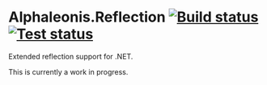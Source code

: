# Alphaleonis.Reflection [![Build status](https://img.shields.io/appveyor/ci/alphaleonis/alphaleonis-reflection.svg)](https://ci.appveyor.com/project/alphaleonis/alphaleonis-reflection) [![Test status](https://img.shields.io/appveyor/tests/alphaleonis/alphaleonis-reflection.svg)](https://ci.appveyor.com/project/alphaleonis/alphaleonis-reflection)

Extended reflection support for .NET. 

This is currently a work in progress.
